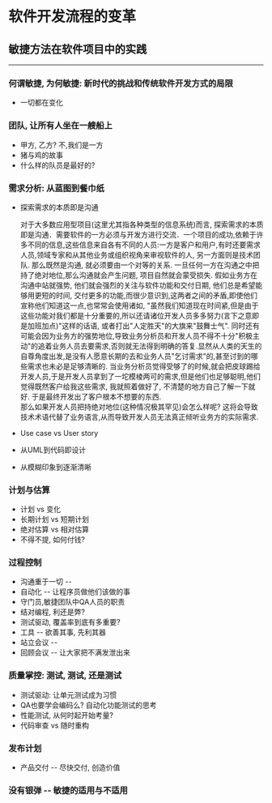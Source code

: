 # 软件开发流程的变革
## 敏捷方法在软件项目中的实践
--------------------------
### 何谓敏捷, 为何敏捷: 新时代的挑战和传统软件开发方式的局限
* 一切都在变化　

### 团队, 让所有人坐在一艘船上
* 甲方, 乙方? 不,我们是一方
* 猪与鸡的故事
* 什么样的队员是最好的?

### 需求分析: 从蓝图到餐巾纸
* 探索需求的本质即是沟通  

	对于大多数应用型项目(这里尤其指各种类型的信息系统)而言, 探索需求的本质即是沟通．需要软件的一方必须与开发方进行交流．一个项目的成功,依赖于许多不同的信息,这些信息来自各有不同的人员:一方是客户和用户,有时还要需求人员,领域专家和从其他业务或组织视角来审视软件的人, 另一方面则是技术团队. 
	那么既然是沟通, 就必须要由一个对等的关系. 一旦任何一方在沟通之中把持了绝对地位,那么沟通就会产生问题, 项目自然就会蒙受损失. 假如业务方在沟通中站就强势, 他们就会强烈的关注与软件功能和交付日期, 他们总是希望能够用更短的时间, 交付更多的功能,而很少意识到,这两者之间的矛盾,即使他们宣称他们知道这一点,也常常会使用诸如, "虽然我们知道现在时间紧,但是由于这些功能对我们都是十分重要的,所以还请诸位开发人员多多努力(言下之意即是加班加点)"这样的话语, 或者打出"人定胜天"的大旗来"鼓舞士气". 同时还有可能会因为业务方的强势地位,导致业务分析员和开发人员不得不十分"积极主动"的追着业务人员去要需求,否则就无法得到明确的答复.显然从人类的天生的自尊角度出发,是没有人愿意长期的去和业务人员"乞讨需求"的,甚至讨到的哪些需求也未必是足够清晰的. 当业务分析员觉得受够了的时候,就会把皮球踢给开发人员,于是开发人员拿到了一坨模棱两可的需求,但是他们也足够聪明,他们觉得既然客户给我这些需求, 我就照着做好了, 不清楚的地方自己了解一下就好. 于是最终开发出了客户根本不想要的东西.   
	那么如果开发人员把持绝对地位(这种情况极其罕见)会怎么样呢? 这将会导致技术术语代替了业务语言,从而导致开发人员无法真正倾听业务方的实际需求.

* Use case vs User story
* 从UML到代码即设计
* 从模糊印象到逐渐清晰

### 计划与估算
* 计划 vs 变化
* 长期计划 vs 短期计划
* 绝对估算 vs 相对估算
* 不得不提, 如何付钱?

### 过程控制
* 沟通重于一切 -- 
* 自动化 -- 让程序员做他们该做的事
* 守门员,敏捷团队中QA人员的职责
* 结对编程, 利还是弊?
* 测试驱动, 覆盖率到底有多重要?
* 工具 -- 欲善其事, 先利其器
* 站立会议 -- 
* 回顾会议 -- 让大家把不满发泄出来

### 质量掌控: 测试, 测试, 还是测试
* 测试驱动: 让单元测试成为习惯
* QA也要学会编码么? 自动化功能测试的思考
* 性能测试, 从何时起开始考量?
* 代码审查 vs 随时重构

### 发布计划
* 产品交付 -- 尽快交付, 创造价值

### 没有银弹 -- 敏捷的适用与不适用
